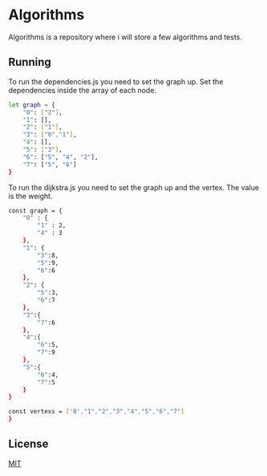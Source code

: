 # Algorithms

Algorithms is a repository where i will store a few algorithms and tests.

## Running

To run the dependencies.js you need to set the graph up. Set the dependencies inside the array of each node.

```bash
let graph = {
    "0": ["2"],
    "1": [],
    "2": ["1"],
    "3": ["0","1"],
    "4": [],
    "5": ["3"],
    "6": ["5", "4", "2"],
    "7": ["5", "6"]
}
```

To run the dijkstra.js you need to set the graph up and the vertex. The value is the weight.

```bash
const graph = {
    "0" : {
        "1" : 2,
        "4" : 3
    },
    "1": {
        "3":8,
        "5":9,
        "6":6
    },
    "2": {
        "5":3,
        "6":7
    },
    "3":{
        "7":6
    },
    "4":{
        "6":5,
        "7":9
    },
    "5":{
        "6":4,
        "7":5
    }
}

const vertexs = ['0',"1","2","3","4","5","6","7"]
}
```


## License
[MIT](https://choosealicense.com/licenses/mit/)
